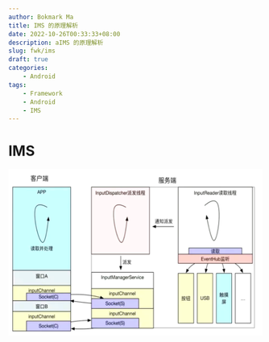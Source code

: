 ```yaml
---
author: Bokmark Ma
title: IMS 的原理解析
date: 2022-10-26T00:33:33+08:00
description: aIMS 的原理解析
slug: fwk/ims
draft: true
categories:
    - Android
tags:
    - Framework
    - Android
    - IMS
---
```


# IMS

![ims 事件走向](ims.png)